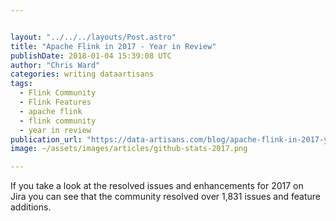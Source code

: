 ```yaml
---


layout: "../../../layouts/Post.astro"
title: "Apache Flink in 2017 - Year in Review"
publishDate: 2018-01-04 15:39:08 UTC
author: "Chris Ward"
categories: writing dataartisans
tags:
  - Flink Community
  - Flink Features
  - apache flink
  - flink community
  - year in review
publication_url: "https://data-artisans.com/blog/apache-flink-in-2017-year-in-review"
image: ~/assets/images/articles/github-stats-2017.png

---
```

If you take a look at&nbsp;the resolved issues and enhancements for 2017 on Jira&nbsp;you can see that the community resolved over 1,831 issues and feature additions.

